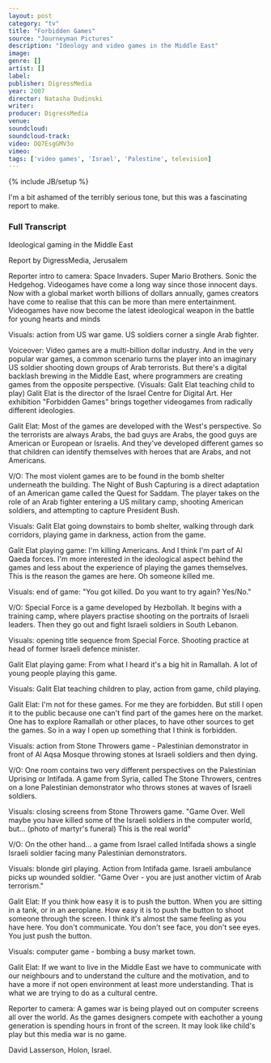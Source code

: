 ```yaml
---
layout: post
category: "tv"
title: "Forbidden Games"
source: "Journeyman Pictures"
description: "Ideology and video games in the Middle East"
image: 
genre: []
artist: []
label: 
publisher: DigressMedia
year: 2007
director: Natasha Dudinski
writer: 
producer: DigressMedia
venue: 
soundcloud: 
soundcloud-track: 
video: DQ7EsgGMV3o
vimeo: 
tags: ['video games', 'Israel', 'Palestine', television]
---
```

{% include JB/setup %}

I'm a bit ashamed of the terribly serious tone, but this was a fascinating report to make.

<h3>Full Transcript</h3>

Ideological gaming in the Middle East

Report by DigressMedia, Jerusalem

Reporter intro to camera:  Space Invaders. Super Mario Brothers. Sonic the Hedgehog. Videogames have come a long way since those innocent days. Now with a global market worth billions of dollars annually, games creators have come to realise that this can be more than mere entertainment. Videogames have now become the latest ideological weapon in the battle for young hearts and minds 

Visuals: action from US war game. US soldiers corner a single Arab fighter.

Voiceover: Video games are a multi-billion dollar industry. And in the very popular war games, a common scenario turns the player into an imaginary US soldier shooting down groups of Arab terrorists. But there's a digital backlash brewing in the Middle East, where programmers are creating games from the opposite perspective. (Visuals: Galit Elat teaching child to play) Galit Elat is the director of the Israel Centre for Digital Art. Her exhibition "Forbidden Games" brings together videogames from radically different ideologies.

Galit Elat: Most of the games are developed with the West's perspective. So the terrorists are always Arabs, the bad guys are Arabs, the good guys are American or European or Israelis. And they've developed different games so that children can identify themselves with heroes that are Arabs, and not Americans. 

V/O:  The most violent games are to be found in the bomb shelter underneath the building. The Night of Bush Capturing is a direct adaptation of an American game called the Quest for Saddam. The player takes on the role of an Arab fighter entering a US military camp, shooting American soldiers, and attempting to capture President Bush.  

Visuals: Galit Elat going downstairs to bomb shelter, walking through dark corridors, playing game in darkness, action from the game.

Galit Elat playing game: I'm killing Americans. And I think I'm part of Al Qaeda forces. I'm more interested in the ideological aspect behind the games and less about the experience of playing the games themselves. This is the reason the games are here. Oh someone killed me.

Visuals: end of game: "You got killed. Do you want to try again? Yes/No."

V/O: Special Force is a game developed by Hezbollah. It begins with a training camp, where players practise shooting on the portraits of Israeli leaders. Then they go out and fight Israeli soldiers in South Lebanon.


Visuals: opening title sequence from Special Force. Shooting practice at head of former Israeli defence minister.

Galit Elat playing game: From what I heard it's a big hit in Ramallah. A lot of young people playing this game.

Visuals: Galit Elat teaching children to play, action from game, child playing.

Galit Elat: I'm not for these games. For me they are forbidden. But still I open it to the public because one can't find part of the games here on the market. One has to explore Ramallah or other places, to have other sources to get the games. So in a way I open up something that I think is forbidden.

Visuals: action from Stone Throwers game - Palestinian demonstrator in front of Al Aqsa Mosque throwing stones at Israeli soldiers and then dying.

V/O: One room contains two very different perspectives on the Palestinian Uprising or Intifada. A game from Syria, called The Stone Throwers, centres on a lone Palestinian demonstrator who throws stones at waves of Israeli soldiers.

Visuals: closing screens from Stone Throwers game. "Game Over. Well maybe you have killed some of the Israeli soldiers in the computer world, but... (photo of martyr's funeral) This is the real world"

V/O: On the other hand... a game from Israel called Intifada shows a single Israeli soldier facing many Palestinian demonstrators.

Visuals: blonde girl playing. Action from Intifada game. Israeli ambulance picks up wounded soldier. "Game Over - you are just another victim of Arab terrorism."

Galit Elat: If you think how easy it is to push the button. When you are sitting in a tank, or in an aeroplane. How easy it is to push the button to shoot someone through the screen. I think it's almost the same feeling as you have here. You don't communicate. You don't see face, you don't see eyes. You just push the button.

Visuals: computer game - bombing a busy market town.

Galit Elat: If we want to live in the Middle East we have to communicate with our neighbours and to understand the culture and the motivation, and to have a more if not open environment at least more understanding. That is what we are trying to do as a cultural centre. 

Reporter to camera: A games war is being played out on computer screens all over the world. As the games designers compete with eachother a young generation is spending hours in front of the screen. It may look like child's play but this media war is no game.     

David Lasserson, Holon, Israel.
